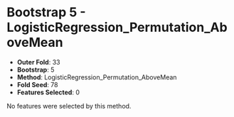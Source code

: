 # Bootstrap 5 - LogisticRegression_Permutation_AboveMean

- **Outer Fold**: 33
- **Bootstrap**: 5
- **Method**: LogisticRegression_Permutation_AboveMean
- **Fold Seed**: 78
- **Features Selected**: 0

No features were selected by this method.

